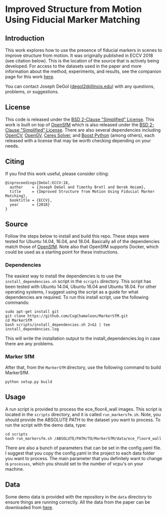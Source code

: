 # Improved Structure from Motion Using Fiducial Marker Matching


## Introduction ##
This work explores how to use the presence of fiducial markers in scenes to improve structure from motion. It was originally published in ECCV 2018 (see citation below). This is the location of the source that is actively being developed. For access to the datasets used in the paper and more information about the method, experiments, and results, see the companion page for this work [here](http://degol2.web.engr.illinois.edu/pages/TagSfM_ECCV18.html).

You can contact Joseph DeGol (degol2@illinois.edu) with any questions, problems, or suggestions.

## License ##
This code is released under the [BSD 2-Clause "Simplified" License](https://github.com/CogChameleon/MarkerSfM/blob/master/LICENSE). This work is built on top of [OpenSfM](https://github.com/mapillary/OpenSfM) which is also released under the [BSD 2-Clause "Simplified" License](https://github.com/mapillary/OpenSfM/blob/master/LICENSE). There are also several dependencies including [OpenCV](https://opencv.org/), [OpenGV](http://laurentkneip.github.io/opengv/), [Ceres Solver](http://ceres-solver.org/), and [Boost Python](https://www.boost.org/) (among others), each released with a license that may be worth checking depending on your needs.


## Citing ##
If you find this work useful, please consider citing:
```
@inproceedings{DeGol:ECCV:18,
  author    = {Joseph DeGol and Timothy Bretl and Derek Hoiem},
  title     = {Improved Structure from Motion Using Fiducial Marker Matching},
  booktitle = {ECCV},
  year      = {2018}
}
```


## Source ## 
Follow the steps below to install and build this repo. These steps were tested for Ubuntu 14.04, 16.04, and 18.04. Basically all of the dependencies match those of [OpenSfM](https://github.com/mapillary/OpenSfM). Note also that OpenSfM supports Docker, which could be used as a starting point for these instructions.

### Dependencies ###
The easiest way to install the dependencies is to use the `install_dependencies.sh` script in the `scripts` directory. This script has been tested with Ubuntu 14.04, Ubuntu 16.04 and Ubuntu 18.04. For other operating systems, I suggest using the script as a guide for what dependencies are required. To run this install script, use the following commands:
```
sudo apt-get install git
git clone https://github.com/CogChameleon/MarkerSfM.git
cd MarkerSfM
bash scripts/install_dependencies.sh 2>&1 | tee install_dependencies.log
```
This will write the installation output to the install_dependencies.log in case there are any problems. 

### Marker SfM ###
After that, from the `MarkerSfM` directory, use the following command to build MarkerSfM.
```
python setup.py build
```


## Usage ##
A run script is provided to process the ece_floor4_wall images. This script is located in the `scripts` directory, and it is called `run_markersfm.sh`. Note, you should provide the ABSOLUTE PATH to the dataset you want to process. To run the script with the demo data, type:
```
cd scripts
bash run_markersfm.sh /ABSOLUTE/PATH/TO/MarkerSfM/data/ece_floor4_wall
```

There are also a bunch of parameters that can be set in the config.yaml file. I suggest that you copy the config.yaml in the project to each data folder you want to process. The main parameter that you definitely want to change is `processes`, which you should set to the number of vcpu's on your machine.


## Data ##
Some demo data is provided with the repository in the `data` directory to ensure things are running correctly. All the data from the paper can be downloaded from [here](http://degol2.web.engr.illinois.edu/pages/TagSfM_ECCV18.html).
